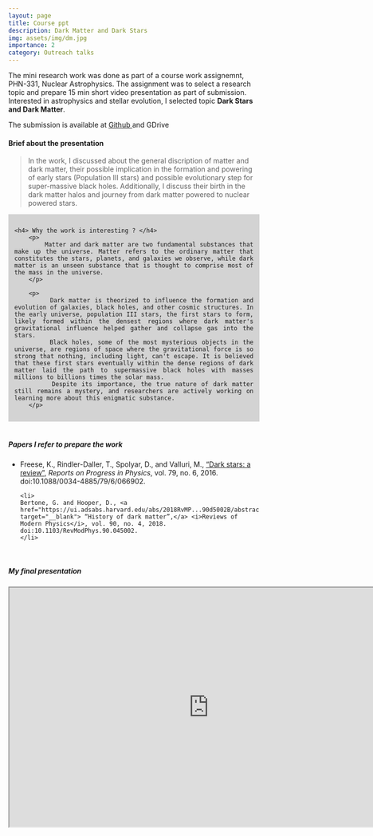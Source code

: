 ```yaml
---
layout: page
title: Course ppt
description: Dark Matter and Dark Stars
img: assets/img/dm.jpg
importance: 2
category: Outreach talks
---
```


The mini research work was done as part of a course work assignemnt, PHN-331, Nuclear Astrophysics. The assignment
was to select a research topic and prepare 15 min short video presentation as part of submission. Interested in astrophysics and stellar evolution, I selected topic <b> Dark Stars and Dark Matter</b>. 

The submission is available at <a href="https://github.com/vanshaj18/Dark-Matter_presentation" target="__blank"> Github </a> and GDrive


<h4> Brief about the presentation </h4>
<blockquote> 
In the work, I discussed about the general discription of matter and dark matter, their possible implication in the formation and powering of early stars (Population III stars) and possible evolutionary step for super-massive black holes. Additionally, I discuss their birth in the dark matter halos and journey from dark matter powered to nuclear powered stars.
</blockquote>

<div style="background-color: LightGray; text-align: justify; text-justify: inter-word; padding: 12px">
    
    <h4> Why the work is interesting ? </h4>
        <p>
            Matter and dark matter are two fundamental substances that make up the universe. Matter refers to the ordinary matter that constitutes the stars, planets, and galaxies we observe, while dark matter is an unseen substance that is thought to comprise most of the mass in the universe. 
        </p>
        
        <p>
            Dark matter is theorized to influence the formation and evolution of galaxies, black holes, and other cosmic structures. In the early universe, population III stars, the first stars to form, likely formed within the densest regions where dark matter's gravitational influence helped gather and collapse gas into the stars. 
            Black holes, some of the most mysterious objects in the universe, are regions of space where the gravitational force is so strong that nothing, including light, can't escape. It is believed that these first stars eventually within the dense regions of dark matter laid the path to supermassive black holes with masses millions to billions times the solar mass. 
            Despite its importance, the true nature of dark matter still remains a mystery, and researchers are actively working on learning more about this enigmatic substance.
        </p>

</div>

<br>

<h5> Papers I refer to prepare the work </h5>
<ul>
    <li> 
    Freese, K., Rindler-Daller, T., Spolyar, D., and Valluri, M., <a href="https://ui.adsabs.harvard.edu/abs/2016RPPh...79f6902F/abstract" >“Dark stars: a review”</a>, <i>Reports on Progress in Physics</i>, vol. 79, no. 6, 2016. doi:10.1088/0034-4885/79/6/066902. 
    </li>

    <li> 
    Bertone, G. and Hooper, D., <a href="https://ui.adsabs.harvard.edu/abs/2018RvMP...90d5002B/abstract" target="__blank"> “History of dark matter”,</a> <i>Reviews of Modern Physics</i>, vol. 90, no. 4, 2018. doi:10.1103/RevModPhys.90.045002.
    </li>
</ul>

<br>


<h5> My final presentation </h5>
<iframe src="https://drive.google.com/file/d/1z0nhkT7Zb110VbnGjDoY-2_GjfhX5xMo/preview" width="800" height="480" allow="autoplay"></iframe>
